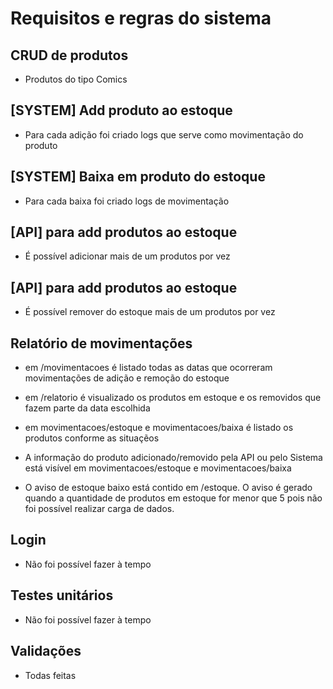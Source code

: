 # Requisitos e regras do sistema

## CRUD de produtos 
- Produtos do tipo Comics

## [SYSTEM] Add produto ao estoque
- Para cada adição foi criado logs que serve como movimentação do produto

## [SYSTEM] Baixa em produto do estoque
- Para cada baixa foi criado logs de movimentação

## [API] para add produtos ao estoque
- É possível adicionar mais de um produtos por vez

## [API] para add produtos ao estoque
- É possível remover do estoque mais de um produtos por vez

## Relatório de movimentações
- em /movimentacoes é listado todas as datas que ocorreram movimentações de adição e remoção do estoque

- em /relatorio é visualizado os produtos em estoque e os removidos que fazem parte da data escolhida

- em movimentacoes/estoque e movimentacoes/baixa é listado os produtos conforme as situaçẽos

- A informação do produto adicionado/removido pela API ou pelo Sistema está visível em movimentacoes/estoque e movimentacoes/baixa

- O aviso de estoque baixo está contido em /estoque. O aviso é gerado quando a quantidade de produtos em estoque for menor que 5 pois não foi possível realizar carga de dados.

## Login
- Não foi possível fazer à tempo

## Testes unitários
- Não foi possível fazer à tempo

## Validações
- Todas feitas
